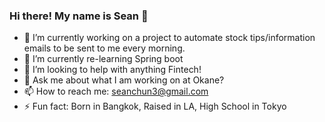 ### Hi there! My name is Sean 👋

- 🔭 I’m currently working on a project to automate stock tips/information emails to be sent to me every morning.
- 🌱 I’m currently re-learning Spring boot
- 🤔 I’m looking to help with anything Fintech!
- 💬 Ask me about what I am working on at Okane?
- 📫 How to reach me: seanchun3@gmail.com
- ⚡ Fun fact: Born in Bangkok, Raised in LA, High School in Tokyo
